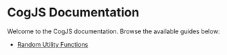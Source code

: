 # CogJS Documentation

Welcome to the CogJS documentation. Browse the available guides below:

- [Random Utility Functions](./random-utils.md)
<!-- Add more documentation links as they become available -->
